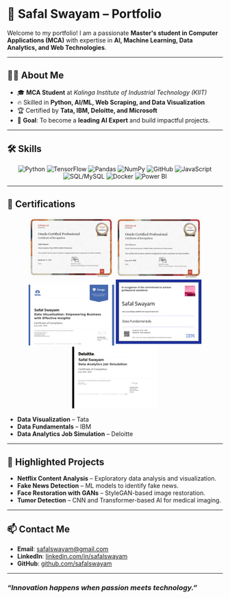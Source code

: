 # 🌟 Safal Swayam – Portfolio

Welcome to my portfolio! I am a passionate **Master's student in Computer Applications (MCA)** with expertise in **AI, Machine Learning, Data Analytics, and Web Technologies**.

---

## 🧑‍💻 **About Me**
- 🎓 **MCA Student** at *Kalinga Institute of Industrial Technology (KIIT)*  
- 🔥 Skilled in **Python, AI/ML, Web Scraping, and Data Visualization**  
- 🏆 Certified by **Tata, IBM, Deloitte, and Microsoft**  
- 🎯 **Goal**: To become a **leading AI Expert** and build impactful projects.

---

## 🛠 **Skills**
<div align="center">
  <img src="https://cdn.jsdelivr.net/gh/devicons/devicon/icons/python/python-original.svg" width="50" title="Python"/>  
  <img src="https://cdn.jsdelivr.net/gh/devicons/devicon/icons/tensorflow/tensorflow-original.svg" width="50" title="TensorFlow"/>  
  <img src="https://cdn.jsdelivr.net/gh/devicons/devicon/icons/pandas/pandas-original.svg" width="50" title="Pandas"/>  
  <img src="https://cdn.jsdelivr.net/gh/devicons/devicon/icons/numpy/numpy-original.svg" width="50" title="NumPy"/>  
  <img src="https://cdn.jsdelivr.net/gh/devicons/devicon/icons/github/github-original.svg" width="50" title="GitHub"/>  
  <img src="https://cdn.jsdelivr.net/gh/devicons/devicon/icons/javascript/javascript-original.svg" width="50" title="JavaScript"/>  
  <img src="https://cdn.jsdelivr.net/gh/devicons/devicon/icons/mysql/mysql-original.svg" width="50" title="SQL/MySQL"/>  
  <img src="https://cdn.jsdelivr.net/gh/devicons/devicon/icons/docker/docker-original.svg" width="50" title="Docker"/>  
  <img src="https://cdn-icons-png.flaticon.com/512/732/732222.png" width="50" title="Power BI"/>  
</div>

---

## 📜 **Certifications**
<div align="center">
  <img src="assets/certificates/OracleAnalystCloud.png" alt="Oracle Analyst Professional" width="200"/>  
  <img src="assets/certificates/OracleDataScience.png" alt="Oracle Data Science" width="200"/>
  <img src="assets/certificates/tata_data_visualization.png" alt="Tata Certificate" width="200"/>  
  <img src="assets/certificates/ibm_data_fundamental.png" alt="IBM Certificate" width="200"/>  
  <img src="assets/certificates/deloitte_data_analytis.png" alt="Deloitte Certificate" width="200"/>  
</div>

- **Data Visualization** – Tata
- **Data Fundamentals** – IBM  
- **Data Analytics Job Simulation** – Deloitte   

---

## 🚀 **Highlighted Projects**
- **Netflix Content Analysis** – Exploratory data analysis and visualization.  
- **Fake News Detection** – ML models to identify fake news.  
- **Face Restoration with GANs** – StyleGAN-based image restoration.  
- **Tumor Detection** – CNN and Transformer-based AI for medical imaging.  

---

## 📫 **Contact Me**
- **Email**: [safalswayam@gmail.com](mailto:safalswayam@gmail.com)  
- **LinkedIn**: [linkedin.com/in/safalswayam](https://www.linkedin.com/in/safal-swayam-530025304)  
- **GitHub**: [github.com/safalswayam](https://github.com/safalswayam)  

---

### *“Innovation happens when passion meets technology.”*

